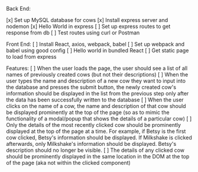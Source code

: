 Back End:

[x] Set up MySQL database for cows
[x] Install express server and nodemon
[x] Hello World in express
[ ] Set up express routes to get response from db
[ ] Test routes using curl or Postman

Front End:
[ ] Install React, axios, webpack, babel
[ ] Set up webpack and babel using good config
[ ] Hello world in bundled React
[ ] Get static page to load from express

Features:
[ ] When the user loads the page, the user should see a list of all names of previously created cows (but not their descriptions)
[ ] When the user types the name and description of a new cow they want to input into the database and presses the submit button, the newly created cow's information should be displayed in the list from the previous step only after the data has been successfully written to the database
[ ] When the user clicks on the name of a cow, the name and description of that cow should be displayed prominently at the top of the page (so as to mimic the functionality of a modal/popup that shows the details of a particular cow)
  [ ] Only the details of the most recently clicked cow should be prominently displayed at the top of the page at a time. For example, if Betsy is the first cow clicked, Betsy's information should be displayed. If Milkshake is clicked afterwards, only Milkshake's information should be displayed. Betsy's description should no longer be visible.
  [ ] The details of any clicked cow should be prominently displayed in the same location in the DOM at the top of the page (aka not within the clicked component)